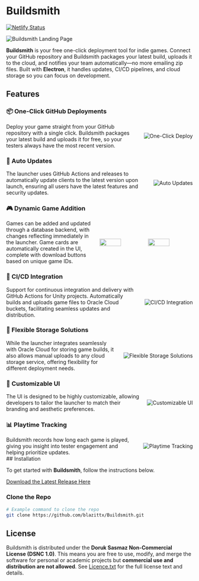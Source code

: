 # Buildsmith
[![Netlify Status](https://api.netlify.com/api/v1/badges/3fb89cbf-7c8b-4bfd-b317-57c092ef108b/deploy-status)](https://app.netlify.com/projects/buildsmith/deploys)

![Buildsmith Landing Page](https://github.com/user-attachments/assets/7937eec6-a1cd-4ee3-b225-43ca83035f3e)

**Buildsmith** is your free one-click deployment tool for indie games. Connect your GitHub repository and Buildsmith packages your latest build, uploads it to the cloud, and notifies your team automatically—no more emailing zip files. Built with **Electron**, it handles updates, CI/CD pipelines, and cloud storage so you can focus on development.

## Features

### 📦 One-Click GitHub Deployments

<div style="display: flex; align-items: center;">
  <div style="flex: 1; padding-right: 20px;">
    Deploy your game straight from your GitHub repository with a single click. Buildsmith packages your latest build and uploads it for free, so your testers always have the most recent version.
  </div>
  <img src="https://via.placeholder.com/500" alt="One-Click Deploy" style="max-width: 45%;">
</div>

### 🚀 Auto Updates

<div style="display: flex; align-items: center;">
  <div style="flex: 1; padding-right: 20px;">
    The launcher uses GitHub Actions and releases to automatically update clients to the latest version upon launch, ensuring all users have the latest features and security updates.
  </div>
  <img src="https://via.placeholder.com/500" alt="Auto Updates" style="max-width: 45%;">
</div>

### 🎮 Dynamic Game Addition

<div style="display: flex; align-items: center;">
  <div style="flex: 1; padding-right: 20px;">
    Games can be added and updated through a database backend, with changes reflecting immediately in the launcher. Game cards are automatically created in the UI, complete with download buttons based on unique game IDs.
  </div>
  <div style="display: flex; justify-content: space-between; width: 50%;">
    <img src="https://github.com/user-attachments/assets/2ee2370a-2c17-4418-8df3-b4e49ee89d23" width="48%" />
    <img src="https://github.com/user-attachments/assets/d36cce86-bdbd-4ef6-b1bb-5093ab5f48ef" width="48%" />
  </div>
</div>

### 🔄 CI/CD Integration

<div style="display: flex; align-items: center;">
  <div style="flex: 1; padding-right: 20px;">
    Support for continuous integration and delivery with GitHub Actions for Unity projects. Automatically builds and uploads game files to Oracle Cloud buckets, facilitating seamless updates and distribution.
  </div>
  <img src="https://via.placeholder.com/500" alt="CI/CD Integration" style="max-width: 45%;">
</div>

### 💾 Flexible Storage Solutions

<div style="display: flex; align-items: center;">
  <div style="flex: 1; padding-right: 20px;">
    While the launcher integrates seamlessly with Oracle Cloud for storing game builds, it also allows manual uploads to any cloud storage service, offering flexibility for different deployment needs.
  </div>
  <img src="https://via.placeholder.com/500" alt="Flexible Storage Solutions" style="max-width: 45%;">
</div>

### 🎨 Customizable UI

<div style="display: flex; align-items: center;">
  <div style="flex: 1; padding-right: 20px;">
    The UI is designed to be highly customizable, allowing developers to tailor the launcher to match their branding and aesthetic preferences.
  </div>
  <img src="https://via.placeholder.com/500" alt="Customizable UI" style="max-width: 45%;">
</div>


### 📊 Playtime Tracking

<div style="display: flex; align-items: center;">
  <div style="flex: 1; padding-right: 20px;">
    Buildsmith records how long each game is played, giving you insight into tester engagement and helping prioritize updates.
  </div>
  <img src="https://via.placeholder.com/500" alt="Playtime Tracking" style="max-width: 45%;">
</div>
## Installation

To get started with **Buildsmith**, follow the instructions below.

[Download the Latest Release Here](https://github.com/blazittx/Buildsmith/releases/latest)

### Clone the Repo

```bash
# Example command to clone the repo
git clone https://github.com/blazittx/Buildsmith.git
```

## License

Buildsmith is distributed under the **Doruk Sasmaz Non-Commercial License (DSNC 1.0)**.
This means you are free to use, modify, and merge the software for personal or
academic projects but **commercial use and distribution are not allowed**.
See [Licence.txt](./Licence.txt) for the full license text and details.
